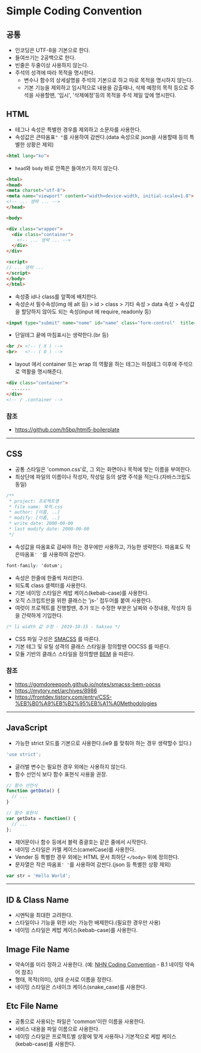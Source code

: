 # Simple Coding Convention

## 공통

- 인코딩은 UTF-8을 기본으로 한다.
- 들여쓰기는 2공백으로 한다.
- 빈줄은 두줄이상 사용하지 않는다.
- 주석의 성격에 따라 목적을 명시한다.
  - 변수나 함수의 상세설명을 주석의 기본으로 하고 따로 목적을 명시하지 않는다.
  - 기본 기능을 제외하고 임시적으로 내용을 감출때나, 삭제 예정의 목적 등으로 주석을 사용할땐, '임시', '삭제예정'등의 목적을 주석 제일 앞에 명시한다.

## HTML

- 테그나 속성은 특별한 경우를 제외하고 소문자를 사용한다.
- 속성값은 큰따옴표`" "`를 사용하여 감싼다.(data 속성으로 json을 사용할때 등의 특별한 상황은 제외)

```html
<html lang="ko">
```

- `head`와 `body` 바로 안쪽은 들여쓰기 하지 않는다.

```html
<html>
<head>
<meta charset="utf-8">
<meta name="viewport" content="width=device-width, initial-scale=1.0">
<!-- ... 생략 ... -->
</head>

<body>

<div class="wrapper">
  <div class="container">
    <!-- ... 생략 ... -->
  </div>
</div>

<script>
// ... 생략 ...
</script>
</body>
</html>
```

- 속성중 id나 class를 앞쪽에 배치한다.
- 속성순서 필수속성(img 에 alt 등) > id > class > 기타 속성 > data 속성 > 속성값을 할당하지 않아도 되는 속성(input 에 require, readonly 등)

```html
<input type="submit" name="name" id="name" class="form-control"  title="이름" data-toggle="tooltip" readonly>
```

- 단일테그 끝에 마침표시는 생략한다.(br 등)

```html
<br /> <!-- ( X ) -->
<br>   <!-- ( O ) -->
```

- layout 에서 container 또는 wrap 의 역활을 하는 테그는 마침테그 이후에 주석으로 역활을 명시해준다.

```html
<div class="container">
  .......
</div>
<!-- / .container -->
```

### 참조

- https://github.com/h5bp/html5-boilerplate

---

## CSS

- 공통 스타일은 'common.css'로, 그 외는 화면이나 목적에 맞는 이름을 부여한다.
- 최상단에 파일의 이름이나 작성자, 작성일 등의 설명 주석을 적는다.(자바스크립도 동일)

```css
/**
 * project: 프로젝트명
 * file name: 목적.css
 * author: [이름, ..]
 * modify: [이름, ..]
 * write date: 2000-00-00
 * last modify date: 2000-00-00
 */
```

- 속성값을 따옴표로 감싸야 하는 경우에만 사용하고, 가능한 생략한다. 따옴표도 작은따옴표`' '`를 사용하여 감싼다.

```css
font-family: 'dotum';
```

- 속성은 한줄에 한줄씩 처리한다.
- 되도록 class 셀렉터를 사용한다.
- 기본 네이밍 스타일은 케밥 케이스(kebab-case)를 사용한다.
- 오직 스크립트만을 위한 클래스는 'js-' 접두어를 붙여 사용한다.
- 여럿이 프로젝트를 진행할땐, 추가 또는 수정한 부분은 날짜와 수정내용, 작성자 등을 간략하게 기입한다.

```css
/* li width 값 수정 - 2019-10-15 - haksoo */
```

- CSS 파일 구성은 [SMACSS](http://smacss.com/) 를 따른다.
- 기본 테그 및 유틸 성격의 클래스 스타일을 정의할땐 OOCSS 를 따른다.
- 모듈 기반의 클래스 스타일을 정의할땐 [BEM](http://getbem.com/) 을 따른다.

### 참조

- https://gomdoreepooh.github.io/notes/smacss-bem-oocss
- https://mytory.net/archives/8986
- https://frontdev.tistory.com/entry/CSS-%EB%B0%A9%EB%B2%95%EB%A1%A0Methodologies

---

## JavaScript

- 가능한 strict 모드를 기본으로 사용한다.(ie9 를 맞춰야 하는 경우 생략할수 있다.)

```javascript
'use strict';
```

- 글러벌 변수는 필요한 경우 외에는 사용하지 않는다.
- 함수 선언식 보다 함수 표현식 사용을 권장.

```js
// 함수 선언식
function getData() {
  // ...
}

// 함수 표현식
var getData = function() {
  // ...
};
```

- 제어문이나 함수 등에서 블럭 중괄호는 같은 줄에서 시작한다.
- 네이밍 스타일은 카멜 케이스(camelCase)를 사용한다.
- Vender 등 특별한 경우 외에는 HTML 문서 최하단 `</body>` 위에 정의한다.
- 문자열은 작은 따옴표`' '`를 사용하여 감싼다.(json 등 특별한 상황 제외)

```javascript
var str = 'Hello World';
```

---

## ID & Class Name

- 시멘틱을 최대한 고려한다.
- 스타일이나 기능을 위한 id는 가능한 배제한다.(필요한 경우만 사용)
- 네이밍 스타일은 케밥 케이스(kebab-case)를 사용한다.

## Image File Name

- 약속어를 미리 정하고 사용한다. (예: [NHN Coding Convention](http://nuli.navercorp.com/sharing/fe/coding) - B.1 네이밍 약속어 참조)
- 형태, 목적(의미), 상태 순서로 이름을 정한다.
- 네이밍 스타일은 스네이크 케이스(snake_case)를 사용한다.

## Etc File Name

- 공통으로 사용되는 파일은 'common'이란 이름을 사용한다.
- 서비스 내용을 파일 이름으로 사용한다.
- 네이밍 스타일은 프로젝트별 상황에 맞게 사용하나 기본적으로 케밥 케이스(kebab-case)를 사용한다.
